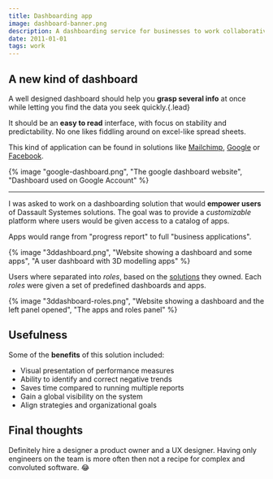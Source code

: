 ```yaml
---
title: Dashboarding app
image: dashboard-banner.png
description: A dashboarding service for businesses to work collaboratively.
date: 2011-01-01
tags: work
---
```


## A new kind of dashboard

A well designed dashboard should help you **grasp several info** at once while letting you find the data you seek quickly.{.lead}

It should be an **easy to read** interface, with focus on stability and predictability. No one likes fiddling around on excel-like spread sheets.

This kind of application can be found in solutions like [Mailchimp](https://mailchimp.com/), [Google](https://www.google.com/dashboard/) or [Facebook](https://developers.facebook.com).

{% image "google-dashboard.png", "The google dashboard website", "Dashboard used on Google Account" %}

---

I was asked to work on a dashboarding solution that would **empower users** of Dassault Systemes solutions. The goal was to provide a *customizable* platform where users would be given access to a catalog of apps.

Apps would range from "progress report" to full "business applications".

{% image "3ddashboard.png", "Website showing a dashboard and some apps", "A user dashboard with 3D modelling apps" %}

Users where separated into *roles*, based on the [solutions](http://www.3ds.com/products-services/) they owned. Each *roles* were given a set of predefined dashboards and apps.

{% image "3ddashboard-roles.png", "Website showing a dashboard and the left panel opened", "The apps and roles panel" %}

## Usefulness

Some of the **benefits** of this solution included:

* Visual presentation of performance measures
* Ability to identify and correct negative trends
* Saves time compared to running multiple reports
* Gain a global visibility on the system
* Align strategies and organizational goals

## Final thoughts

Definitely hire a designer a product owner and a UX designer. Having only engineers on the team is more often then not a recipe for complex and convoluted software. 😂
